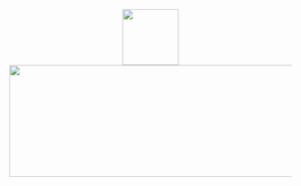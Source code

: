 <div id="header" align="center">
  <img src="https://ibb.co/1d77psk" width="100" height="100"/>
</div # Akash-Prasad-Mishra
##  Data - the way of solution
<div id="header" align="center">
  <img src="https://r4.wallpaperflare.com/wallpaper/290/228/26/digital-art-circuits-minimalism-multiple-display-wallpaper-79c65276cb9a0fea804b823a2867c553.jpg" width="1000" height="200"/>
</div
